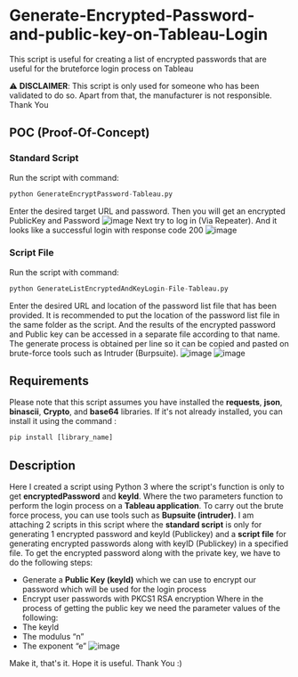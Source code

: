 # Generate-Encrypted-Password-and-public-key-on-Tableau-Login
This script is useful for creating a list of encrypted passwords that are useful for the bruteforce login process on Tableau

:warning: **DISCLAIMER**: This script is only used for someone who has been validated to do so. Apart from that, the manufacturer is not responsible. Thank You

## POC (Proof-Of-Concept)
### Standard Script
Run the script with command:
```py
python GenerateEncryptPassword-Tableau.py
```
Enter the desired target URL and password. Then you will get an encrypted PublicKey and Password
![image](https://github.com/isthofa-source/Generate-Encrypted-Password-and-public-key-on-Tableau-Login/assets/75401288/488929bf-fbf9-40ff-8f92-1f6459ab1541)
Next try to log in (Via Repeater). And it looks like a successful login with response code 200
![image](https://github.com/isthofa-source/Generate-Encrypted-Password-and-public-key-on-Tableau-Login/assets/75401288/dcb9217a-ee18-4267-8a6e-66d0e428052d)

### Script File
Run the script with command:
```py
python GenerateListEncryptedAndKeyLogin-File-Tableau.py
```
Enter the desired URL and location of the password list file that has been provided. It is recommended to put the location of the password list file in the same folder as the script. And the results of the encrypted password and Public key can be accessed in a separate file according to that name. The generate process is obtained per line so it can be copied and pasted on brute-force tools such as Intruder (Burpsuite).
![image](https://github.com/isthofa-source/Generate-Encrypted-Password-and-public-key-on-Tableau-Login/assets/75401288/95dc945b-fb97-4caa-adc1-055766c3777e)
![image](https://github.com/isthofa-source/Generate-Encrypted-Password-and-public-key-on-Tableau-Login/assets/75401288/35f6fdf2-67e2-46f0-a84a-d71f8e958005)

## Requirements
Please note that this script assumes you have installed the **requests**, **json**, **binascii**, **Crypto**, and **base64** libraries. If it's not already installed, you can install it using the command :
```py
pip install [library_name]
```
## Description
Here I created a script using Python 3 where the script's function is only to get **encryptedPassword** and **keyId**. Where the two parameters function to perform the login process on a **Tableau application**. To carry out the brute force process, you can use tools such as **Bupsuite (intruder)**. I am attaching 2 scripts in this script where the **standard script** is only for generating 1 encrypted password and keyId (Publickey) and a **script file** for generating encrypted passwords along with keyID (Publickey) in a specified file.
To get the encrypted password along with the private key, we have to do the following steps:
- Generate a **Public Key (keyId)** which we can use to encrypt our password which will be used for the login process
- Encrypt user passwords with PKCS1 RSA encryption
Where in the process of getting the public key we need the parameter values of the following:
- The keyId
- The modulus “n”
- The exponent “e”
![image](https://github.com/isthofa-source/Generate-Encrypted-Password-and-public-key-on-Tableau-Login/assets/75401288/fac50239-d643-4fb1-8555-92de5f61cfb8)

Make it, that's it. Hope it is useful. Thank You :)
